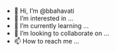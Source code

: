 - 👋 Hi, I’m @bbahavati
- 👀 I’m interested in ...
- 🌱 I’m currently learning ...
- 💞️ I’m looking to collaborate on ...
- 📫 How to reach me ...

<!---
bbahavati/bbahavati is a ✨ special ✨ repository because its `README.md` (this file) appears on your GitHub profile.
You can click the Preview link to take a look at your changes.
--->
